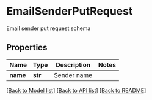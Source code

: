 # EmailSenderPutRequest

Email sender put request schema
## Properties
Name | Type | Description | Notes
------------ | ------------- | ------------- | -------------
**name** | **str** | Sender name | 

[[Back to Model list]](../README.md#documentation-for-models) [[Back to API list]](../README.md#documentation-for-api-endpoints) [[Back to README]](../README.md)


